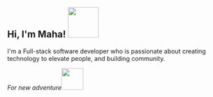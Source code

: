<h2> Hi, I'm Maha! <img src="https://media.giphy.com/media/L45F5mvj5XVzdcL0VV/source.gif" width="70"></h2>
<p>I'm a Full-stack software developer who is passionate about creating technology to elevate people, and building community.</p>
<p><em>For new adventure<img src="https://media.giphy.com/media/1UVyaO2J8igBuNTe3h/source.gif" width="50"></em></p>

<!--
**Maha-Magdy/Maha-Magdy** is a ✨ _special_ ✨ repository because its `README.md` (this file) appears on your GitHub profile.

Here are some ideas to get you started:

- 🔭 I’m currently working on ...
- 🌱 I’m currently learning ...
- 👯 I’m looking to collaborate on ...
- 🤔 I’m looking for help with ...
- 💬 Ask me about ...
- 📫 How to reach me: ...
- 😄 Pronouns: ...
- ⚡ Fun fact: ...
-->
